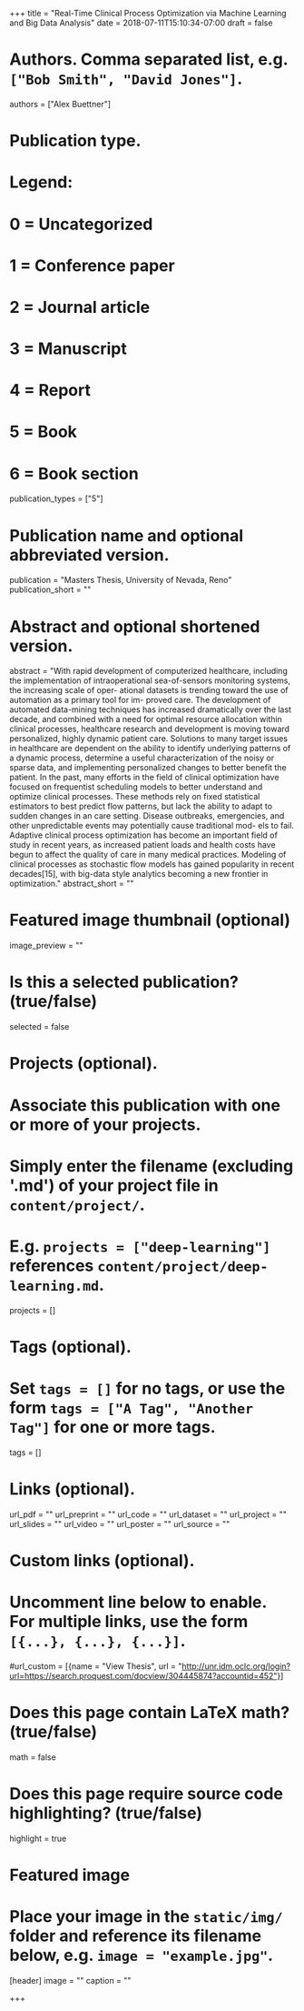 +++
title = "Real-Time Clinical Process Optimization via Machine Learning and Big Data Analysis"
date = 2018-07-11T15:10:34-07:00
draft = false

# Authors. Comma separated list, e.g. `["Bob Smith", "David Jones"]`.
authors = ["Alex Buettner"]

# Publication type.
# Legend:
# 0 = Uncategorized
# 1 = Conference paper
# 2 = Journal article
# 3 = Manuscript
# 4 = Report
# 5 = Book
# 6 = Book section
publication_types = ["5"]

# Publication name and optional abbreviated version.
publication = "Masters Thesis, University of Nevada, Reno"
publication_short = ""

# Abstract and optional shortened version.
abstract = "With rapid development of computerized healthcare, including the implementation of intraoperational sea-of-sensors monitoring systems, the increasing scale of oper- ational datasets is trending toward the use of automation as a primary tool for im- proved care. The development of automated data-mining techniques has increased dramatically over the last decade, and combined with a need for optimal resource allocation within clinical processes, healthcare research and development is moving toward personalized, highly dynamic patient care. Solutions to many target issues in healthcare are dependent on the ability to identify underlying patterns of a dynamic process, determine a useful characterization of the noisy or sparse data, and implementing personalized changes to better benefit the patient. In the past, many efforts in the field of clinical optimization have focused on frequentist scheduling models to better understand and optimize clinical processes. These methods rely on fixed statistical estimators to best predict flow patterns, but lack the ability to adapt to sudden changes in an care setting. Disease outbreaks, emergencies, and other unpredictable events may potentially cause traditional mod- els to fail. Adaptive clinical process optimization has become an important field of study in recent years, as increased patient loads and health costs have begun to affect the quality of care in many medical practices. Modeling of clinical processes as stochastic flow models has gained popularity in recent decades[15], with big-data style analytics becoming a new frontier in optimization."
abstract_short = ""

# Featured image thumbnail (optional)
image_preview = ""

# Is this a selected publication? (true/false)
selected = false

# Projects (optional).
#   Associate this publication with one or more of your projects.
#   Simply enter the filename (excluding '.md') of your project file in `content/project/`.
#   E.g. `projects = ["deep-learning"]` references `content/project/deep-learning.md`.
projects = []

# Tags (optional).
#   Set `tags = []` for no tags, or use the form `tags = ["A Tag", "Another Tag"]` for one or more tags.
tags = []

# Links (optional).
url_pdf = ""
url_preprint = ""
url_code = ""
url_dataset = ""
url_project = ""
url_slides = ""
url_video = ""
url_poster = ""
url_source = ""

# Custom links (optional).
#   Uncomment line below to enable. For multiple links, use the form `[{...}, {...}, {...}]`.
#url_custom = [{name = "View Thesis", url = "http://unr.idm.oclc.org/login?url=https://search.proquest.com/docview/304445874?accountid=452"}]

# Does this page contain LaTeX math? (true/false)
math = false

# Does this page require source code highlighting? (true/false)
highlight = true

# Featured image
# Place your image in the `static/img/` folder and reference its filename below, e.g. `image = "example.jpg"`.
[header]
image = ""
caption = ""

+++
